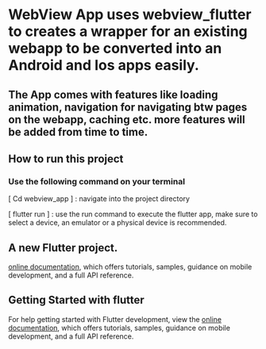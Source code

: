 # WebView App uses webview_flutter to creates a wrapper for an existing webapp to be converted into an Android and Ios apps easily.

## The App comes with features like loading animation, navigation for navigating btw pages on the webapp, caching etc. more features will be added from time to time.

##  How to run this project 
### Use the following command on your terminal
[ Cd webview_app ] : navigate into the project directory

[ flutter run ] : use the run command to execute the flutter app, make sure to select a device, an emulator or a physical device is recommended.


## A new Flutter project.
[online documentation](https://docs.flutter.dev/), which offers tutorials,
samples, guidance on mobile development, and a full API reference.



## Getting Started with flutter
For help getting started with Flutter development, view the
[online documentation](https://docs.flutter.dev/), which offers tutorials,
samples, guidance on mobile development, and a full API reference.
